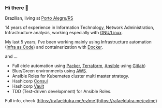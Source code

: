 ### Hi there 👋

Brazilian, living at <a href="https://goo.gl/maps/La8zQp6nXjp" target="_blank">Porto Alegre/RS</a>

14 years of experience in Information Technology, Network Administration, Infrastructure analysis, working especially with [GNU/Linux](https://www.gnu.org/gnu/linux-and-gnu.en.html).

My last 5 years, I've been working mainly using Infrastructure automation ([Infra as Code](https://en.wikipedia.org/wiki/Infrastructure_as_Code)) and containerization with [Docker](https://www.docker.com).

and ...

* Full cicle automation using [Packer](https://packer.io), [Terraform](https://terraform.io), [Ansible](https://www.ansible.com/) using [Gitlab](https://gitlab.com))
* Blue/Green environments using [AWS](https://aws.amazon.com/).
* Ansible Roles for Kubernetes cluster multi master strategy.
* Hashicorp [Consul](https://consul.io)
* Hashicorp [Vault](https://vaultproject.io)
* TDD (Test-driven development) for Ansible Roles.

Full info, check [https://rafaeldutra.me/cv/me](https://rafaeldutra.me/cv/me)
